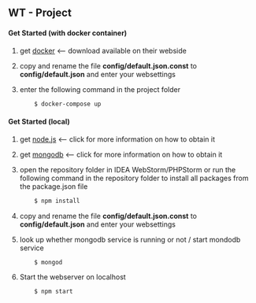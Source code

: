 ## WT - Project

#### Get Started (with docker container)

1. get [docker](https://www.docker.com/) <-- download available on their webside

2. copy and rename the file **config/default.json.const** to **config/default.json** and enter your websettings

3. enter the following command in the project folder
    ```sh
        $ docker-compose up
    ```

#### Get Started (local)

1. get [node.js](https://nodejs.org/en/) <-- click for more information on how to obtain it

2. get [mongodb](https://www.mongodb.com/) <-- click for more information on how to obtain it

3. open the repository folder in IDEA WebStorm/PHPStorm or run the following command in the repository folder to install all packages from the package.json file
    ```sh
        $ npm install
    ```

4. copy and rename the file **config/default.json.const** to **config/default.json** and enter your websettings

5. look up whether mongodb service is running or not / start mondodb service
    ```sh
        $ mongod
    ```

6. Start the webserver on localhost
    ```sh
        $ npm start
    ```